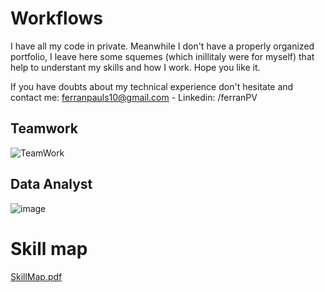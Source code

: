 # Workflows

I have all my code in private. Meanwhile I don't have a properly organized portfolio, I leave here some squemes (which inillitaly were for myself) that help to understant my skills and how I work. Hope you like it.

If you have doubts about my technical experience don't hesitate and contact me: ferranpauls10@gmail.com - Linkedin: /ferranPV



## Teamwork

![TeamWork](https://user-images.githubusercontent.com/28867326/182052273-f49e0696-9581-4640-99b1-64405058764a.png)


## Data Analyst

![image](https://user-images.githubusercontent.com/28867326/182052305-bbfad1df-a4f7-48ba-bbf1-4be40236b419.png)

# Skill map

[SkillMap.pdf](https://github.com/Ferran-pv/Workflows/files/9230073/SkillMap.pdf)
